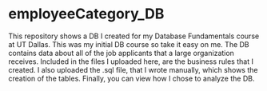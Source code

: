 # employeeCategory_DB
This repository shows a DB I created for my Database Fundamentals course at UT Dallas. This was my initial DB course so take it easy on me.
The DB contains data about all of the job applicants that a large organization receives.
Included in the files I uploaded here, are the business rules that I created.
I also uploaded the .sql file, that I wrote manually, which shows the creation of the tables. 
Finally, you can view how I chose to analyze the DB.
